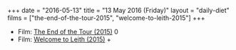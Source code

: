 +++
date = "2016-05-13"
title = "13 May 2016 (Friday)"
layout = "daily-diet"
films = ["the-end-of-the-tour-2015", "welcome-to-leith-2015"]
+++

<ul>
<li class="entry films">Film: <a href="/films/the-end-of-the-tour-2015">The End of the Tour (2015)</a> 0</li>
<li class="entry films">Film: <a href="/films/welcome-to-leith-2015">Welcome to Leith (2015)</a> +</li>
</ul>